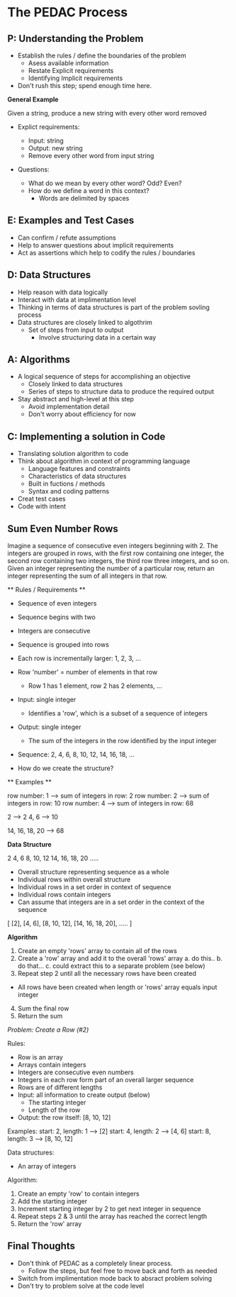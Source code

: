 # The PEDAC Process

## P: Understanding the Problem

- Establish the rules / define the boundaries of the problem
  - Asess available information
  - Restate Explicit requirements
  - Identifying Implicit requirements
- Don't rush this step; spend enough time here.

**General Example**

Given a string, produce a new string with every other word removed

- Explict requirements:
  - Input: string
  - Output: new string
  - Remove every other word from input string
  
- Questions:
  - What do we mean by every other word? Odd? Even?
  - How do we define a word in this context?
    - Words are delimited by spaces

## E: Examples and Test Cases

- Can confirm / refute assumptions 
- Help to answer questions about implicit requirements
- Act as assertions which help to codify the rules / boundaries

## D: Data Structures

- Help reason with data logically
- Interact with data at implimentation level
- Thinking in terms of data structures is part of the problem sovling process
- Data structures are closely linked to algothrim
  - Set of steps from input to output
    - Involve structuring data in a certain way


## A: Algorithms

- A logical sequence of steps for accomplishing an objective
  - Closely linked to data structures
  - Series of steps to structure data to produce the required output
- Stay abstract and high-level at this step
  - Avoid implementation detail
  - Don't worry about efficiency for now


## C: Implementing a solution in Code

- Translating solution algorithm to code 
- Think about algorithm in context of programming language
  - Language features and constraints
  - Characteristics of data structures
  - Built in fuctions / methods
  - Syntax and coding patterns
- Creat test cases
- Code with intent

## Sum Even Number Rows

Imagine a sequence of consecutive even integers beginning with 2.
The integers are grouped in rows, with the first row containing one integer,
the second row containing two integers, the third row three integers, and so on.
Given an integer representing the number of a particular row, 
return an integer representing the sum of all integers in that row.

** Rules / Requirements **

- Sequence of even integers
- Sequence begins with two
- Integers are consecutive
- Sequence is grouped into rows
- Each row is incrementally larger: 1, 2, 3, ...
- Row 'number' = number of elements in that row
  - Row 1 has 1 element, row 2 has 2 elements, ...
- Input: single integer
  - Identifies a 'row', which is a subset of a sequence of integers
- Output: single integer
  - The sum of the integers in the row identified by the input integer

- Sequence: 
2, 4, 6, 8, 10, 12, 14, 16, 18, ...

- How do we create the structure?

** Examples **

row number: 1 --> sum of integers in row: 2
row number: 2 --> sum of integers in row: 10
row number: 4 --> sum of integers in row: 68

2 --> 2
4, 6 --> 10

14, 16, 18, 20 --> 68

**Data Structure**

2
4, 6
8, 10, 12
14, 16, 18, 20
.....

- Overall structure representing sequence as a whole
- Individual rows within overall structure
- Individual rows in a set order in context of sequence
- Individual rows contain integers
- Can assume that integers are in a set order in the context of the sequence

[
  [2],
  [4, 6],
  [8, 10, 12],
  [14, 16, 18, 20],
  .....
]

**Algorithm**

1. Create an empty 'rows' array to contain all of the rows
2. Create a 'row' array and add it to the overall 'rows' array
    a. do this..
    b. do that...
    c. could extract this to a separate problem (see below)
3. Repeat step 2 until all the necessary rows have been created
  - All rows have been created when length or 'rows' array equals input integer
4. Sum the final row
5. Return the sum

*Problem: Create a Row (#2)*

Rules: 
- Row is an array
- Arrays contain integers
- Integers are consecutive even numbers
- Integers in each row form part of an overall larger sequence
- Rows are of different lengths
- Input: all information to create output (below)
  - The starting integer
  - Length of the row
- Output: the row itself: [8, 10, 12]

Examples:
start: 2, length: 1 --> [2]
start: 4, length: 2 --> [4, 6]
start: 8, length: 3 --> [8, 10, 12]

Data structures:
- An array of integers

Algorithm: 
1. Create an empty 'row' to contain integers
2. Add the starting integer
3. Increment starting integer by 2 to get next integer in sequence
4. Repeat steps 2 & 3 until the array has reached the correct length
5. Return the 'row' array

## Final Thoughts

- Don't think of PEDAC as a completely linear process.
  - Follow the steps, but feel free to move back and forth as needed
- Switch from implimentation mode back to absract problem solving
- Don't try to problem solve at the code level